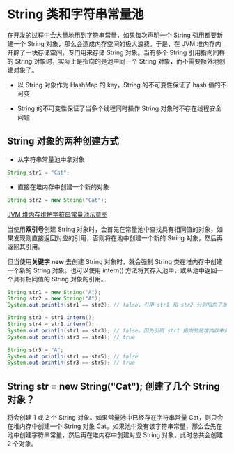# String 类和字符串常量池

在开发的过程中会大量地用到字符串常量，如果每次声明一个 String 引用都要新建一个 String 对象，那么会造成内存空间的极大浪费。于是，在 JVM 堆内存内开辟了一块存储空间，专门用来存储 String 对象。当有多个 String 引用指向同样的 String 对象时，实际上是指向的是池中同一个 String 对象，而不需要额外地创建对象了。

* 以 String 对象作为 HashMap 的 key，String 的不可变性保证了 hash 值的不可变

* String 的不可变性保证了当多个线程同时操作 String 对象时不存在线程安全问题

## String 对象的两种创建方式

* 从字符串常量池中拿对象

```java
String str1 = "Cat";
```

* 直接在堆内存中创建一个新的对象

```java
String str2 = new String("Cat");
```

[JVM 堆内存维护字符串常量池示意图]()

当使用**双引号**创建 String 对象时，会首先在常量池中查找具有相同值的对象，如果发现则直接返回对应的引用，否则将在池中创建一个新的 String 对象，然后再返回其引用。

但当使用**关键字 new** 去创建 String 对象时，就会强制 String 类在堆内存中创建一个新的 String 对象。也可以使用 intern() 方法将其存入池中，或从池中返回一个具有相同值的 String 对象的引用。

```java
String str1 = new String("A");
String str2 = new String("A");
System.out.println(str1 == str2); // false，引用 str1 和 str2 分别指向了堆内存中两个不同的 String 对象

String str3 = str1.intern();
String str4 = str1.intern();
System.out.println(str1 == str3); // false，因为引用 str1 指向的是堆内存中的 String 对象，而 str3 指向的是常量池中的 String 对象
System.out.println(str3 == str4); // true

String str5 = "A";
System.out.println(str1 == str5); // false
System.out.println(str3 == str5); // true
```

## String str = new String("Cat"); 创建了几个 String 对象？

将会创建 1 或 2 个 String 对象。如果常量池中已经存在字符串常量 Cat，则只会在堆内存中创建一个 String 对象 Cat。如果池中没有该字符串常量，那么会先在池中创建字符串常量，然后再在堆内存中创建对应 String 对象，此时总共会创建 2 个对象。
